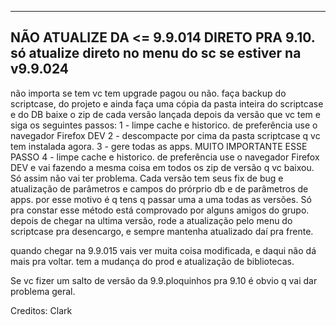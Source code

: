 -------------------------------------------------
NÃO ATUALIZE DA <= 9.9.014 DIRETO PRA 9.10.
só atualize direto no menu do sc se estiver na v9.9.024
-------------------------------------------------
não importa se tem vc tem upgrade pagou ou não.
faça backup do scriptcase, do projeto e ainda faça uma cópia da pasta inteira do scriptcase e do DB
baixe o zip de cada versão lançada depois da versão que vc tem e siga os seguintes passos:
1 - limpe cache e historico. de preferência use o navegador Firefox DEV
2 - descompacte por cima da pasta scriptcase q vc tem instalada agora.
3 - gere todas as apps. MUITO IMPORTANTE ESSE PASSO
4 - limpe cache e historico. de preferência use o navegador Firefox DEV
e vai fazendo a mesma coisa em todos os zip de versão q vc baixou.
Só assim não vai ter problema.
Cada versão tem seus fix de bug e atualização de parâmetros e campos do prórprio db e de parâmetros de apps.
por esse motivo é q tens q passar uma a uma todas as versões.
Só pra constar esse método está comprovado por alguns amigos do grupo.
depois de chegar na ultima versão, rode a atualização pelo menu do scriptcase pra desencargo, e sempre mantenha atualizado daí pra frente.

quando chegar na 9.9.015 vais ver muita coisa modificada, e daqui não dá mais pra voltar.
tem a mudança do prod e atualização de bibliotecas.

Se vc fizer um salto de versão da 9.9.ploquinhos pra 9.10 é obvio q vai dar problema geral.

Creditos: Clark 
